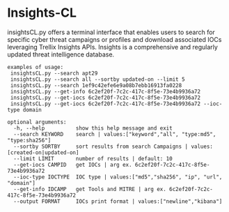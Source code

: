 # Insights-CL
insightsCL.py offers a terminal interface that enables users to search for specific cyber threat campaigns or profiles and download associated IOCs leveraging Trellix Insights APIs.
Insights is a comprehensive and regularly updated threat intelligence database.
```
examples of usage:
 insightsCL.py --search apt29
 insightsCL.py --search all --sortby updated-on --limit 5
 insightsCL.py --search 1ef9c42efe6e9a08b7ebb16913fa0228
 insightsCL.py --get-info 6c2ef20f-7c2c-417c-8f5e-73e4b9936a72
 insightsCL.py --get-iocs 6c2ef20f-7c2c-417c-8f5e-73e4b9936a72
 insightsCL.py --get-iocs 6c2ef20f-7c2c-417c-8f5e-73e4b9936a72 --ioc-type domain

optional arguments:
  -h, --help          show this help message and exit
  --search KEYWORD    search | values:["keyword","all", "type:md5", "type:sha256"]
  --sortby SORTBY     sort results from search Campaigns | values:[created-on|updated-on]
  --limit LIMIT       number of results | default: 10
  --get-iocs CAMPID   get IOCs | arg ex. 6c2ef20f-7c2c-417c-8f5e-73e4b9936a72
  --ioc-type IOCTYPE  IOC type | values:["md5","sha256", "ip", "url", "domain"]
  --get-info IDCAMP   get Tools and MITRE | arg ex. 6c2ef20f-7c2c-417c-8f5e-73e4b9936a72
  --output FORMAT     IOCs print format | values:["newline","kibana"]
```
